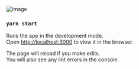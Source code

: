 ![image](https://res.cloudinary.com/powder-shopit/image/upload/v1620216781/Screenshot_10_edssos.png)

### `yarn start`

Runs the app in the development mode.\
Open [http://localhost:3000](http://localhost:3000) to view it in the browser.

The page will reload if you make edits.\
You will also see any lint errors in the console.
